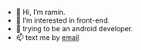 - 👋 Hi, I’m ramin.
- 👀 I’m interested in front-end.
- 📱 trying to be an android developer.
- 📫 text me by [email](mailto:raminshakooei@gmail.com)

<!---
itsramin/itsramin is a ✨ special ✨ repository because its `README.md` (this file) appears on your GitHub profile.
You can click the Preview link to take a look at your changes.
--->
